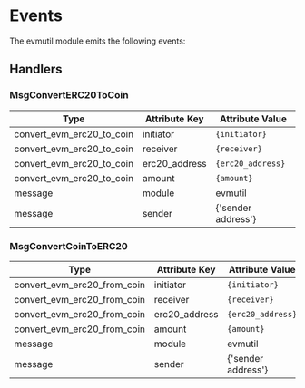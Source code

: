 <!--
order: 4
-->

# Events

The evmutil module emits the following events:

## Handlers

### MsgConvertERC20ToCoin

| Type                      | Attribute Key | Attribute Value    |
| ------------------------- | ------------- | ------------------ |
| convert_evm_erc20_to_coin | initiator     | `{initiator}`      |
| convert_evm_erc20_to_coin | receiver      | `{receiver}`       |
| convert_evm_erc20_to_coin | erc20_address | `{erc20_address}`  |
| convert_evm_erc20_to_coin | amount        | `{amount}`         |
| message                   | module        | evmutil            |
| message                   | sender        | {'sender address'} |

### MsgConvertCoinToERC20

| Type                        | Attribute Key | Attribute Value    |
| --------------------------- | ------------- | ------------------ |
| convert_evm_erc20_from_coin | initiator     | `{initiator}`      |
| convert_evm_erc20_from_coin | receiver      | `{receiver}`       |
| convert_evm_erc20_from_coin | erc20_address | `{erc20_address}`  |
| convert_evm_erc20_from_coin | amount        | `{amount}`         |
| message                     | module        | evmutil            |
| message                     | sender        | {'sender address'} |
